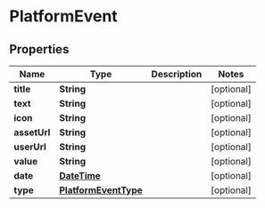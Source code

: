 # PlatformEvent

## Properties
Name | Type | Description | Notes
------------ | ------------- | ------------- | -------------
**title** | **String** |  |  [optional]
**text** | **String** |  |  [optional]
**icon** | **String** |  |  [optional]
**assetUrl** | **String** |  |  [optional]
**userUrl** | **String** |  |  [optional]
**value** | **String** |  |  [optional]
**date** | [**DateTime**](DateTime.md) |  |  [optional]
**type** | [**PlatformEventType**](PlatformEventType.md) |  |  [optional]
